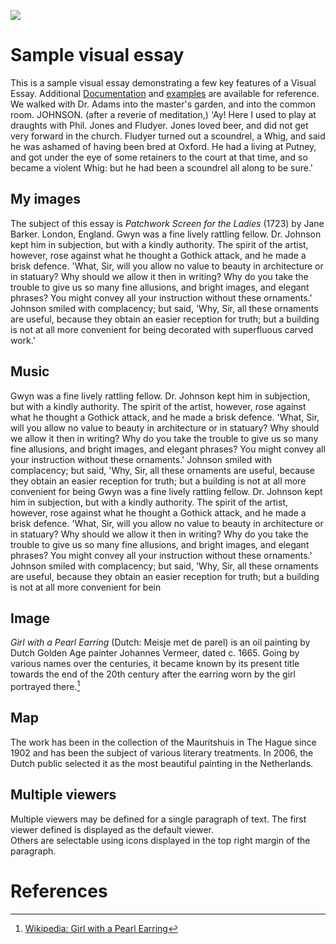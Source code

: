<a href="https://juncture-digital.org"><img src="https://juncture-digital.org/images/ve-button.png"></a>

<param ve-config 
       title="Patchwork Screen for the Ladies"
       author="Alice McGrath"
       banner="https://iiif.juncture-digital.org/banner/?url=https://upload.wikimedia.org/wikipedia/commons/4/47/Bartholomeus_Johannes_van_Hove%2C_Het_Mauritshuis_te_Den_Haag.jpg" 
       layout="vertical">

<!-- Entities discussed throughout the essay are typically defined before the essay text and
     are thus available in all text.  Entity identifiers (QIDs) can be found in either
     Wikipedia or Wikidata (https://www.wikidata.org)> -->
<param ve-entity eid="Q185372"> <!-- Girl with a Pearl Earring painting -->
<param ve-entity eid="Q41264"> <!-- Johannes Vermeer -->
<param ve-entity eid="Q221092"> <!-- Mauritshuis -->
<param ve-entity eid="Q36600"> <!-- The Hague -->
<param ve-entity eid="Q84" title="London">
<param ve-entity title="Jane Barker" eid="Q3161849" aliases="Barker">


# Sample visual essay

This is a sample visual essay demonstrating a few key features of a Visual Essay. Additional [Documentation](https://github.com/JSTOR-Labs/juncture/wiki) and [examples](https://jstor-labs.github.io/juncture-examples) are available for reference. We walked with Dr. Adams into the master's garden, and into the common room. JOHNSON. (after a reverie of meditation,) 'Ay! Here I used to play at draughts with Phil. Jones and Fludyer. Jones loved beer, and did not get very forward in the church. Fludyer turned out a scoundrel, a Whig, and said he was ashamed of having been bred at Oxford. He had a living at Putney, and got under the eye of some retainers to the court at that time, and so became a violent Whig: but he had been a scoundrel all along to be sure.'
<param ve-image 
       manifest="https://manifests.collections.yale.edu/yuag/obj/103260">


## My images

The subject of this essay is *Patchwork Screen for the Ladies* (1723) by Jane Barker. London, England. Gwyn was a fine lively rattling fellow. Dr. Johnson kept him in subjection, but with a kindly authority. The spirit of the artist, however, rose against what he thought a Gothick attack, and he made a brisk defence. 'What, Sir, will you allow no value to beauty in architecture or in statuary? Why should we allow it then in writing? Why do you take the trouble to give us so many fine allusions, and bright images, and elegant phrases? You might convey all your instruction without these ornaments.' Johnson smiled with complacency; but said, 'Why, Sir, all these ornaments are useful, because they obtain an easier reception for truth; but a building is not at all more convenient for being decorated with superfluous carved work.'
<param ve-image manifest="https://media.getty.edu/iiif/manifest/62a064cc-3fcc-49c3-8c7b-b460474e4c0c">


## Music

Gwyn was a fine lively rattling fellow. Dr. Johnson kept him in subjection, but with a kindly authority. The spirit of the artist, however, rose against what he thought a Gothick attack, and he made a brisk defence. 'What, Sir, will you allow no value to beauty in architecture or in statuary? Why should we allow it then in writing? Why do you take the trouble to give us so many fine allusions, and bright images, and elegant phrases? You might convey all your instruction without these ornaments.' Johnson smiled with complacency; but said, 'Why, Sir, all these ornaments are useful, because they obtain an easier reception for truth; but a building is not at all more convenient for being Gwyn was a fine lively rattling fellow. Dr. Johnson kept him in subjection, but with a kindly authority. The spirit of the artist, however, rose against what he thought a Gothick attack, and he made a brisk defence. 'What, Sir, will you allow no value to beauty in architecture or in statuary? Why should we allow it then in writing? Why do you take the trouble to give us so many fine allusions, and bright images, and elegant phrases? You might convey all your instruction without these ornaments.' Johnson smiled with complacency; but said, 'Why, Sir, all these ornaments are useful, because they obtain an easier reception for truth; but a building is not at all more convenient for bein
<param ve-image manifest="https://www.loc.gov/item/2009536458/manifest.json">

## Image

_Girl with a Pearl Earring_ (Dutch: Meisje met de parel) is an oil painting by Dutch Golden Age painter Johannes Vermeer, 
dated c. 1665. Going by various names over the centuries, it became known by its present title towards the end of the 
20th century after the earring worn by the girl portrayed there.[^1]
<param ve-image 
       label="Girl with a Pearl Earring" 
       description="painting by Johannes Vermeer" 
       license="public domain" 
       url="https://upload.wikimedia.org/wikipedia/commons/0/0f/1665_Girl_with_a_Pearl_Earring.jpg">

## Map

The work has been in the collection of the Mauritshuis in The Hague since 1902 and has been the subject of various 
literary treatments. In 2006, the Dutch public selected it as the most beautiful painting in the Netherlands.
<param ve-map center="Q36600" zoom="11" prefer-geojson>

## Multiple viewers

Multiple viewers may be defined for a single paragraph of text.  The first viewer defined is displayed as the default viewer.  
Others are selectable using icons displayed in the top right margin of the paragraph.
<param ve-image 
       manifest="https://iiif.juncture-digital.org/manifest/6dd738aed85597cac540ad31dd5818e86ef7f2918c7b43a9eb3123d5538e6e4c">
<param ve-map center="Q36600" zoom="11">

# References

[^1]: [Wikipedia: Girl with a Pearl Earring](https://en.wikipedia.org/wiki/Girl_with_a_Pearl_Earring)
